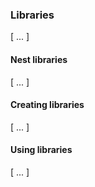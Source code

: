 ### Libraries

[ ... ]

#### Nest libraries

[ ... ]

#### Creating libraries

[ ... ]

#### Using libraries

[ ... ]